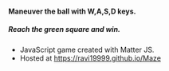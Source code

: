#### Maneuver the ball with W,A,S,D keys.
##### Reach the green square and win.
- JavaScript game created with Matter JS.
- Hosted at https://ravi19999.github.io/Maze
